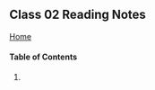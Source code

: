 ## Class 02 Reading Notes
[Home](https://tjohnson986.github.io/reading-notes/)

#### Table of Contents
1. 